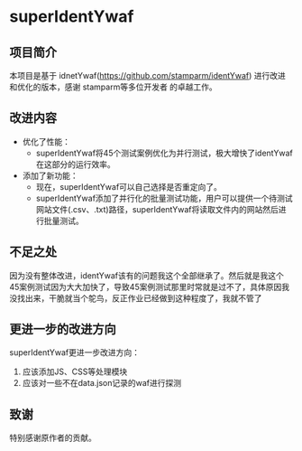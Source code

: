 # superIdentYwaf
## 项目简介

本项目是基于 idnetYwaf(https://github.com/stamparm/identYwaf) 进行改进和优化的版本，感谢 stamparm等多位开发者 的卓越工作。

## 改进内容

- 优化了性能：
  - superIdentYwaf将45个测试案例优化为并行测试，极大增快了identYwaf在这部分的运行效率。
- 添加了新功能：
  - 现在，superIdentYwaf可以自己选择是否重定向了。
  - superIdentYwaf添加了并行化的批量测试功能，用户可以提供一个待测试网站文件(.csv、.txt)路径，superIdentYwaf将读取文件内的网站然后进行批量测试。

## 不足之处
因为没有整体改进，identYwaf该有的问题我这个全部继承了。然后就是我这个45案例测试因为大大加快了，导致45案例测试那里时常就是过不了，具体原因我没找出来，干脆就当个鸵鸟，反正作业已经做到这种程度了，我就不管了

## 更进一步的改进方向

superIdentYwaf更进一步改进方向：
1. 应该添加JS、CSS等处理模块
2. 应该对一些不在data.json记录的waf进行探测

## 致谢

特别感谢原作者的贡献。
